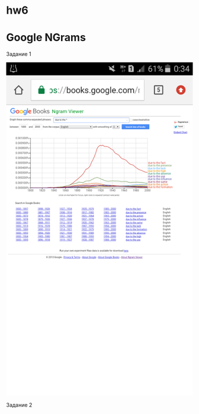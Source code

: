 # hw6

# Google NGrams

Задание 1

![](https://raw.githubusercontent.com/anastasiagrechenko/hw6/master/цг.png)

Задание 2


